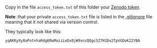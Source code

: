 Copy in the file `access_token.txt` of this folder your [Zenodo token](https://developers.zenodo.org/#quickstart-upload).

__Note__: that your private `access_token.txt` file is listed in the [.gitignore](../.gitignore) file meaning that it not shared via version control.

They typically look like this:

```  
yqAKKyXy0aPotnhaR4gKRwMoiiLeDx0jW9xnzQQgcSZ7H1Dx2TpVGDoK22YBA
```
